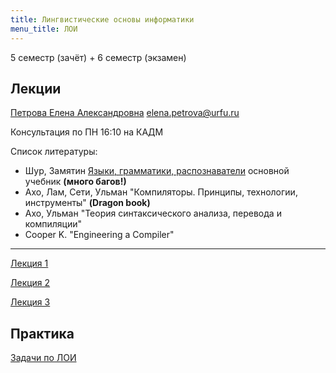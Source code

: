```yaml
---
title: Лингвистические основы информатики
menu_title: ЛОИ
---
```


5 семестр (зачёт) + 6 семестр (экзамен)

## Лекции

[Петрова Елена Александровна](http://www.kadm.imkn.urfu.ru/pages.php?id=seamrog) elena.petrova@urfu.ru

Консультация по ПН 16:10 на КАДМ

Список литературы:

- Шур, Замятин [Языки, грамматики, распознаватели](http://kadm.imkn.urfu.ru/files/shurzam.pdf)
  основной учебник **(много багов!)**
- Ахо, Лам, Сети, Ульман "Компиляторы. Принципы, технологии, инструменты"
  **(Dragon book)**
- Ахо, Ульман "Теория синтаксического анализа, перевода и компиляции"
- Cooper K. "Engineering a Compiler"

---

[Лекция 1](lectures/loi1)

[Лекция 2](lectures/loi2)

[Лекция 3](lectures/loi3)



## Практика

[Задачи по ЛОИ](https://www.dropbox.com/s/774f50efo1lma6u/loi_tasks.pdf)